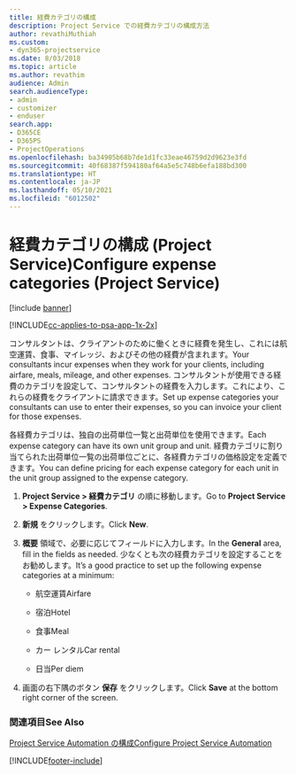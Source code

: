 ```yaml
---
title: 経費カテゴリの構成
description: Project Service での経費カテゴリの構成方法
author: revathiMuthiah
ms.custom:
- dyn365-projectservice
ms.date: 8/03/2018
ms.topic: article
ms.author: revathim
audience: Admin
search.audienceType:
- admin
- customizer
- enduser
search.app:
- D365CE
- D365PS
- ProjectOperations
ms.openlocfilehash: ba34905b68b7de1d1fc33eae46759d2d9623e3fd
ms.sourcegitcommit: 40f68387f594180af64a5e5c748b6efa188bd300
ms.translationtype: HT
ms.contentlocale: ja-JP
ms.lasthandoff: 05/10/2021
ms.locfileid: "6012502"
---
```

# <a name="configure-expense-categories-project-service"></a><span data-ttu-id="33d58-103">経費カテゴリの構成 (Project Service)</span><span class="sxs-lookup"><span data-stu-id="33d58-103">Configure expense categories (Project Service)</span></span>

[!include [banner](../includes/psa-now-project-operations.md)]

[!INCLUDE[cc-applies-to-psa-app-1x-2x](../includes/cc-applies-to-psa-app-1x-2x.md)]

<span data-ttu-id="33d58-104">コンサルタントは、クライアントのために働くときに経費を発生し、これには航空運賃、食事、マイレッジ、およびその他の経費が含まれます。</span><span class="sxs-lookup"><span data-stu-id="33d58-104">Your consultants incur expenses when they work for your clients, including airfare, meals, mileage, and other expenses.</span></span> <span data-ttu-id="33d58-105">コンサルタントが使用できる経費のカテゴリを設定して、コンサルタントの経費を入力します。これにより、これらの経費をクライアントに請求できます。</span><span class="sxs-lookup"><span data-stu-id="33d58-105">Set up expense categories your consultants can use to enter their expenses, so you can invoice your client for those expenses.</span></span>  
  
<span data-ttu-id="33d58-106">各経費カテゴリは、独自の出荷単位一覧と出荷単位を使用できます。</span><span class="sxs-lookup"><span data-stu-id="33d58-106">Each expense category can have its own unit group and unit.</span></span> <span data-ttu-id="33d58-107">経費カテゴリに割り当てられた出荷単位一覧の出荷単位ごとに、各経費カテゴリの価格設定を定義できます。</span><span class="sxs-lookup"><span data-stu-id="33d58-107">You can define pricing for each expense category for each unit in the unit group assigned to the expense category.</span></span>  
  
1.  <span data-ttu-id="33d58-108">**Project Service > 経費カテゴリ** の順に移動します。</span><span class="sxs-lookup"><span data-stu-id="33d58-108">Go to **Project Service > Expense Categories**.</span></span>  
  
2.  <span data-ttu-id="33d58-109">**新規** をクリックします。</span><span class="sxs-lookup"><span data-stu-id="33d58-109">Click **New**.</span></span>  
  
3.  <span data-ttu-id="33d58-110">**概要** 領域で、必要に応じてフィールドに入力します。</span><span class="sxs-lookup"><span data-stu-id="33d58-110">In the **General** area, fill in the fields as needed.</span></span> <span data-ttu-id="33d58-111">少なくとも次の経費カテゴリを設定することをお勧めします。</span><span class="sxs-lookup"><span data-stu-id="33d58-111">It’s a good practice to set up the following expense categories at a minimum:</span></span>  
  
    -   <span data-ttu-id="33d58-112">航空運賃</span><span class="sxs-lookup"><span data-stu-id="33d58-112">Airfare</span></span>  
  
    -   <span data-ttu-id="33d58-113">宿泊</span><span class="sxs-lookup"><span data-stu-id="33d58-113">Hotel</span></span>  
  
    -   <span data-ttu-id="33d58-114">食事</span><span class="sxs-lookup"><span data-stu-id="33d58-114">Meal</span></span>  
  
    -   <span data-ttu-id="33d58-115">カー レンタル</span><span class="sxs-lookup"><span data-stu-id="33d58-115">Car rental</span></span>  
  
    -   <span data-ttu-id="33d58-116">日当</span><span class="sxs-lookup"><span data-stu-id="33d58-116">Per diem</span></span>  
  
4.  <span data-ttu-id="33d58-117">画面の右下隅のボタン **保存** をクリックします。</span><span class="sxs-lookup"><span data-stu-id="33d58-117">Click **Save** at the bottom right corner of the screen.</span></span>  
  
### <a name="see-also"></a><span data-ttu-id="33d58-118">関連項目</span><span class="sxs-lookup"><span data-stu-id="33d58-118">See Also</span></span>  
 [<span data-ttu-id="33d58-119">Project Service Automation の構成</span><span class="sxs-lookup"><span data-stu-id="33d58-119">Configure Project Service Automation</span></span>](../psa/configure.md)


[!INCLUDE[footer-include](../includes/footer-banner.md)]
